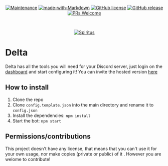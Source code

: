<div align="center">

[![Maintenance](https://img.shields.io/badge/Maintained%3F-yes-green.svg)](https://GitHub.com/Naereen/StrapDown.js/graphs/commit-activity)
[![made-with-Markdown](https://img.shields.io/badge/Made%20with-Markdown-1f425f.svg)](http://commonmark.org)
[![GitHub license](https://img.shields.io/github/license/Naereen/StrapDown.js.svg)](https://github.com/SmaugDev/Spiritus/master/LICENSE)
[![GitHub release](https://img.shields.io/github/release/Naereen/StrapDown.js.svg)](https://gitHub.com/SmaugDev/Spiritus/releases/)
[![PRs Welcome](https://img.shields.io/badge/PRs-welcome-brightgreen.svg?style=flat-square)](http://makeapullrequest.com)

  <br />
  <p>
  <a href="https://top.gg/bot/689210215488684044"><img src="https://top.gg/api/widget/689210215488684044.svg" alt="Spiritus" /></a>
  </p>
</div>

# Delta
Delta has all the tools you will need for your Discord server, just login on the <a href="https://deltabot.tech">dashboard</a> and start configuring it!
You can invite the hosted version [here](https://deltabot.tech/invite)


## How to install
1. Clone the repo
3. Clone `config.template.json` into the main directory and rename it to `config.json`
2. Install the dependencies: `npm install`
3. Start the bot: `npm start`

## Permissions/contributions
This project doesn't have any license, that means that you can't use it for your own usage, nor make copies (private or public) of it 
. However you are welome to contribute!
